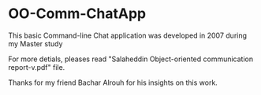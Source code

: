 # OO-Comm-ChatApp

This basic Command-line Chat application was developed in 2007 during my Master study

For more detials,  pleases read "Salaheddin Object-oriented communication report-v.pdf" file.

Thanks for my friend Bachar Alrouh for his insights on this work.

